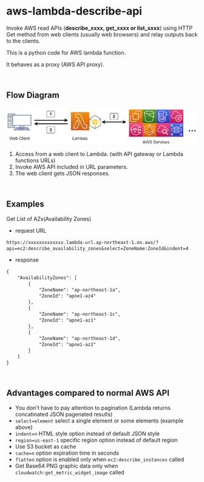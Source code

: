 # aws-lambda-describe-api

Invoke AWS read APIs (**describe_xxxx, get_xxxx or list_xxxx**) using HTTP Get method from web clients (usually web browsers) and relay outputs back to the clients.

This is a python code for AWS lambda function.

It behaves as a proxy (AWS API proxy).

<br>

## Flow Diagram

![aws-describe-api flod diagram](image/aws-describe-api_drawio.png)

1. Access from a web client to Lambda. (with API gateway or Lambda functions URLs)
2. Invoke AWS API included in URL parameters.
3. The web client gets JSON responses.

<br>

## Examples

Get List of AZs(Availability Zones)

- request URL

```
https://xxxxxxxxxxxxx.lambda-url.ap-northeast-1.on.aws/?api=ec2:describe_availability_zones&select=ZoneName:ZoneId&indent=4
```

- response

```
{
    "AvailabilityZones": [
        {
            "ZoneName": "ap-northeast-1a",
            "ZoneId": "apne1-az4"
        },
        {
            "ZoneName": "ap-northeast-1c",
            "ZoneId": "apne1-az1"
        },
        {
            "ZoneName": "ap-northeast-1d",
            "ZoneId": "apne1-az2"
        }
    ]
}
```

<br>

## Advantages compared to normal AWS API

- You don't have to pay attention to pagination (Lambda returns concatinated JSON pagenated results)
- ```select=element``` select a single element or some elements (example above)
- ```indent=n``` HTML style option instead of default JSON style
- ```region=us-east-1``` specific region option instead of default region
- Use S3 bucket as cache
- ```cache=n``` option expiration time in seconds 
- ```flatten``` option is enabled only when  ```ec2:describe_instances``` called
- Get Base64 PNG graphic data only when ```cloudwatch:get_metric_widget_image``` called
